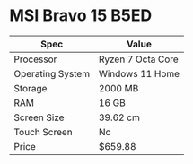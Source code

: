 # MSI Bravo 15 B5ED

| Spec | Value |
|---|---|
| Processor | Ryzen 7 Octa Core |
| Operating System | Windows 11 Home |
| Storage | 2000 MB |
| RAM | 16 GB |
| Screen Size | 39.62 cm |
| Touch Screen | No |
| Price | $659.88 |
